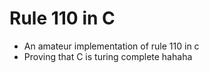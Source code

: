 # Rule 110 in C

* An amateur implementation of rule 110 in c
* Proving that C is turing complete hahaha
